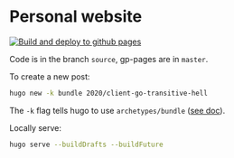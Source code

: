 # Personal website

[![Build and deploy to github pages](https://github.com/maelvls/maelvls.github.io/workflows/Build%20and%20deploy%20to%20github%20pages/badge.svg?branch=source)](https://github.com/maelvls/maelvls.github.io/actions?query=workflow%3A%22Build+and+deploy+to+github+pages%22)

Code is in the branch `source`, gp-pages are in `master`.

To create a new post:

```sh
hugo new -k bundle 2020/client-go-transitive-hell
```

The `-k` flag tells hugo to use `archetypes/bundle` ([see doc](https://gohugo.io/content-management/archetypes/#directory-based-archetypes)).

Locally serve:

```sh
hugo serve --buildDrafts --buildFuture
```

